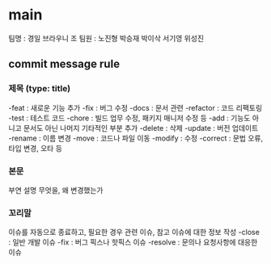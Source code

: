 # main
팀명 : 경일 브라우니 조
팀원 : 노진형 박승재 박이삭 서기영 위성진

## commit message rule
### 제목 (type: title)
-feat : 새로운 기능 추가
-fix : 버그 수정
-docs : 문서 관련
-refactor : 코드 리팩토링
-test : 테스트 코드
-chore : 빌드 업무 수정, 패키지 매니저 수정 등
-add : 기능도 아니고 문서도 아닌 나머지 기타적인 부분 추가
-delete : 삭제
-update : 버전 업데이트
-rename : 이름 변경
-move : 코드나 파일 이동
-modify : 수정
-correct : 문법 오류, 타입 변경, 오타 등
### 본문 
부연 설명
무엇을, 왜 변경했는가
### 꼬리말
이슈를 자동으로 종료하고, 필요한 경우 관련 이슈, 참고 이슈에 대한 정보 작성
-close : 일반 개발 이슈
-fix : 버그 픽스나 핫픽스 이슈
-resolve : 문의나 요청사항에 대응한 이슈


